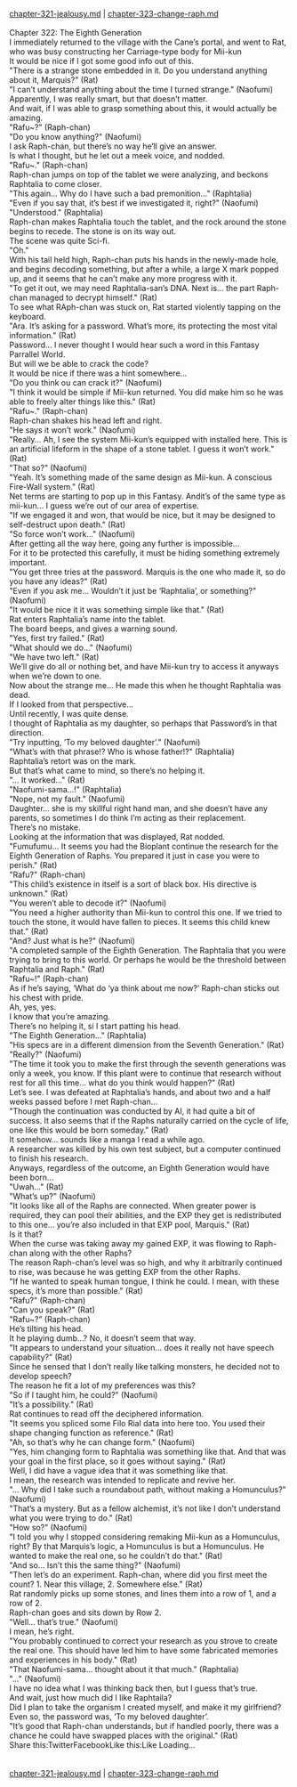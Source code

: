 [chapter-321-jealousy.md](./chapter-321-jealousy.md) | [chapter-323-change-raph.md](./chapter-323-change-raph.md) <br/>
<br/>
Chapter 322: The Eighth Generation<br/>
I immediately returned to the village with the Cane’s portal, and went to Rat, who was busy constructing her Carriage-type body for Mii-kun<br/>
It would be nice if I got some good info out of this.<br/>
"There is a strange stone embedded in it. Do you understand anything about it, Marquis?" (Rat)<br/>
"I can’t understand anything about the time I turned strange." (Naofumi)<br/>
Apparently, I was really smart, but that doesn’t matter.<br/>
And wait, if I was able to grasp something about this, it would actually be amazing.<br/>
"Rafu~?" (Raph-chan)<br/>
"Do you know anything?" (Naofumi)<br/>
I ask Raph-chan, but there’s no way he’ll give an answer.<br/>
Is what I thought, but he let out a meek voice, and nodded.<br/>
"Rafu~." (Raph-chan)<br/>
Raph-chan jumps on top of the tablet we were analyzing, and beckons Raphtalia to come closer.<br/>
"This again… Why do I have such a bad premonition…" (Raphtalia)<br/>
"Even if you say that, it’s best if we investigated it, right?" (Naofumi)<br/>
"Understood." (Raphtalia)<br/>
Raph-chan makes Raphtalia touch the tablet, and the rock around the stone begins to recede. The stone is on its way out.<br/>
The scene was quite Sci-fi.<br/>
"Oh."<br/>
With his tail held high, Raph-chan puts his hands in the newly-made hole, and begins decoding something, but after a while, a large X mark popped up, and it seems that he can’t make any more progress with it.<br/>
"To get it out, we may need Raphtalia-san’s DNA. Next is… the part Raph-chan managed to decrypt himself." (Rat)<br/>
To see what RAph-chan was stuck on, Rat started violently tapping on the keyboard.<br/>
"Ara. It’s asking for a password. What’s more, its protecting the most vital information." (Rat)<br/>
Password… I never thought I would hear such a word in this Fantasy Parrallel World.<br/>
But will we be able to crack the code?<br/>
It would be nice if there was a hint somewhere…<br/>
"Do you think ou can crack it?" (Naofumi)<br/>
"I think it would be simple if Mii-kun returned. You did make him so he was able to freely alter things like this." (Rat)<br/>
"Rafu~." (Raph-chan)<br/>
Raph-chan shakes his head left and right.<br/>
"He says it won’t work." (Naofumi)<br/>
"Really… Ah, I see the system Mii-kun’s equipped with installed here. This is an artificial lifeform in the shape of a stone tablet. I guess it won’t work." (Rat)<br/>
"That so?" (Naofumi)<br/>
"Yeah. It’s something made of the same design as Mii-kun. A conscious Fire-Wall system." (Rat)<br/>
Net terms are starting to pop up in this Fantasy. Andit’s of the same type as mii-kun… I guess we’re out of our area of expertise.<br/>
"If we engaged it and won, that would be nice, but it may be designed to self-destruct upon death." (Rat)<br/>
"So force won’t work…" (Naofumi)<br/>
After getting all the way here, going any further is impossible…<br/>
For it to be protected this carefully, it must be hiding something extremely important.<br/>
"You get three tries at the password. Marquis is the one who made it, so do you have any ideas?" (Rat)<br/>
"Even if you ask me… Wouldn’t it just be ‘Raphtalia’, or something?" (Naofumi)<br/>
"It would be nice it it was something simple like that." (Rat)<br/>
Rat enters Raphtalia’s name into the tablet.<br/>
The board beeps, and gives a warning sound.<br/>
"Yes, first try failed." (Rat)<br/>
"What should we do…" (Naofumi)<br/>
"We have two left." (Rat)<br/>
We’ll give do all or nothing bet, and have Mii-kun try to access it anyways when we’re down to one.<br/>
Now about the strange me… He made this when he thought Raphtalia was dead.<br/>
If I looked from that perspective…<br/>
Until recently, I was quite dense.<br/>
I thought of Raphtalia as my daughter, so perhaps that Password’s in that direction.<br/>
"Try inputting, ‘To my beloved daughter’." (Naofumi)<br/>
"What’s with that phrase!? Who is whose father!?" (Raphtalia)<br/>
Raphtalia’s retort was on the mark.<br/>
But that’s what came to mind, so there’s no helping it.<br/>
"… It worked…" (Rat)<br/>
"Naofumi-sama…!" (Raphtalia)<br/>
"Nope, not my fault." (Naofumi)<br/>
Daughter… she is my skillful right hand man, and she doesn’t have any parents, so sometimes I do think I’m acting as their replacement.<br/>
There’s no mistake.<br/>
Looking at the information that was displayed, Rat nodded.<br/>
"Fumufumu… It seems you had the Bioplant continue the research for the Eighth Generation of Raphs. You prepared it just in case you were to perish." (Rat)<br/>
"Rafu?" (Raph-chan)<br/>
"This child’s existence in itself is a sort of black box. His directive is unknown." (Rat)<br/>
"You weren’t able to decode it?" (Naofumi)<br/>
"You need a higher authority than Mii-kun to control this one. If we tried to touch the stone, it would have fallen to pieces. It seems this child knew that." (Rat)<br/>
"And? Just what is he?" (Naofumi)<br/>
"A completed sample of the Eighth Generation. The Raphtalia that you were trying to bring to this world. Or perhaps he would be the threshold between Raphtalia and Raph." (Rat)<br/>
"Rafu~!" (Raph-chan)<br/>
As if he’s saying, ‘What do ‘ya think about me now?’ Raph-chan sticks out his chest with pride.<br/>
Ah, yes, yes.<br/>
I know that you’re amazing.<br/>
There’s no helping it, si I start patting his head.<br/>
"The Eighth Generation…" (Raphtalia)<br/>
"His specs are in a different dimension from the Seventh Generation." (Rat)<br/>
"Really?" (Naofumi)<br/>
"The time it took you to make the first through the seventh generations was only a week, you know. If this plant were to continue that research without rest for all this time… what do you think would happen?" (Rat)<br/>
Let’s see. I was defeated at Raphtalia’s hands, and about two and a half weeks passed before I met Raph-chan…<br/>
"Though the continuation was conducted by AI, it had quite a bit of success. It also seems that if the Raphs naturally carried on the cycle of life, one like this would be born someday." (Rat)<br/>
It somehow… sounds like a manga I read a while ago.<br/>
A researcher was killed by his own test subject, but a computer continued to finish his research.<br/>
Anyways, regardless of the outcome, an Eighth Generation would have been born…<br/>
"Uwah…" (Rat)<br/>
"What’s up?" (Naofumi)<br/>
"It looks like all of the Raphs are connected. When greater power is required, they can pool their abilities, and the EXP they get is redistributed to this one… you’re also included in that EXP pool, Marquis." (Rat)<br/>
Is it that?<br/>
When the curse was taking away my gained EXP, it was flowing to Raph-chan along with the other Raphs?<br/>
The reason Raph-chan’s level was so high, and why it arbitrarily continued to rise, was because he was getting EXP from the other Raphs.<br/>
"If he wanted to speak human tongue, I think he could. I mean, with these specs, it’s more than possible." (Rat)<br/>
"Rafu?" (Raph-chan)<br/>
"Can you speak?" (Rat)<br/>
"Rafu~?" (Raph-chan)<br/>
He’s tilting his head.<br/>
It he playing dumb…? No, it doesn’t seem that way.<br/>
"It appears to understand your situation… does it really not have speech capability?" (Rat)<br/>
Since he sensed that I don’t really like talking monsters, he decided not to develop speech?<br/>
The reason he fit a lot of my preferences was this?<br/>
"So if I taught him, he could?" (Naofumi)<br/>
"It’s a possibility." (Rat)<br/>
Rat continues to read off the deciphered information.<br/>
"It seems you spliced some Filo Rial data into here too. You used their shape changing function as reference." (Rat)<br/>
"Ah, so that’s why he can change form." (Naofumi)<br/>
"Yes, him changing form to Raphtalia was something like that. And that was your goal in the first place, so it goes without saying." (Rat)<br/>
Well, I did have a vague idea that it was something like that.<br/>
I mean, the research was intended to replicate and revive her.<br/>
"… Why did I take such a roundabout path, without making a Homunculus?" (Naofumi)<br/>
"That’s a mystery. But as a fellow alchemist, it’s not like I don’t understand what you were trying to do." (Rat)<br/>
"How so?" (Naofumi)<br/>
"I told you why I stopped considering remaking Mii-kun as a Homunculus, right? By that Marquis’s logic, a Homunculus is but a Homunculus. He wanted to make the real one, so he couldn’t do that." (Rat)<br/>
"And so… Isn’t this the same thing?" (Naofumi)<br/>
"Then let’s do an experiment. Raph-chan, where did you first meet the count? 1. Near this village, 2. Somewhere else." (Rat)<br/>
Rat randomly picks up some stones, and lines them into a row of 1, and a row of 2.<br/>
Raph-chan goes and sits down by Row 2.<br/>
"Well… that’s true." (Naofumi)<br/>
I mean, he’s right.<br/>
"You probably continued to correct your research as you strove to create the real one. This should have led him to have some fabricated memories and experiences in his body." (Rat)<br/>
"That Naofumi-sama… thought about it that much." (Raphtalia)<br/>
"…" (Naofumi)<br/>
I have no idea what I was thinking back then, but I guess that’s true.<br/>
And wait, just how much did I like Raphtaila?<br/>
Did I plan to take the organism I created myself, and make it my girlfriend?<br/>
Even so, the password was, ‘To my beloved daughter’.<br/>
"It’s good that Raph-chan understands, but if handled poorly, there was a chance he could have swapped places with the original." (Rat)<br/>
Share this:TwitterFacebookLike this:Like Loading... <br/>
<br/>
<br/>
[chapter-321-jealousy.md](./chapter-321-jealousy.md) | [chapter-323-change-raph.md](./chapter-323-change-raph.md) <br/>

